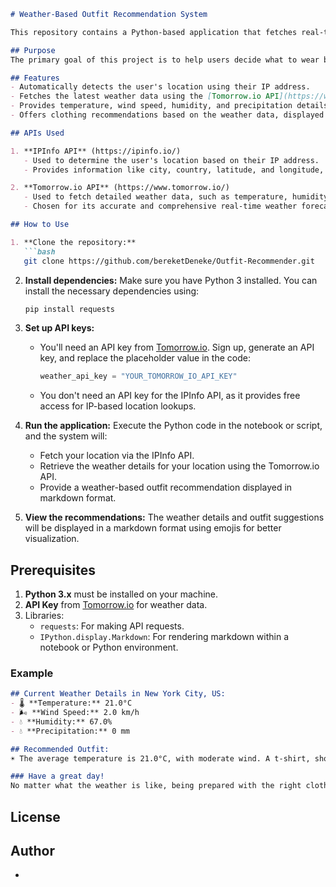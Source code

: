 ```markdown
# Weather-Based Outfit Recommendation System

This repository contains a Python-based application that fetches real-time weather data based on the user's current location and provides outfit recommendations accordingly. The recommendations are based on weather conditions such as temperature, wind speed, humidity, and precipitation.

## Purpose
The primary goal of this project is to help users decide what to wear based on the current weather conditions at their location. By using real-time weather data, this system ensures that the recommendations are relevant and timely. The use of emojis in the recommendations adds a fun and engaging visual element.

## Features
- Automatically detects the user's location using their IP address.
- Fetches the latest weather data using the [Tomorrow.io API](https://www.tomorrow.io/).
- Provides temperature, wind speed, humidity, and precipitation details.
- Offers clothing recommendations based on the weather data, displayed in markdown format with emojis.

## APIs Used

1. **IPInfo API** (https://ipinfo.io/)
   - Used to determine the user's location based on their IP address.
   - Provides information like city, country, latitude, and longitude, which are necessary for fetching the weather data.

2. **Tomorrow.io API** (https://www.tomorrow.io/)
   - Used to fetch detailed weather data, such as temperature, humidity, wind speed, and precipitation, for the user's location.
   - Chosen for its accurate and comprehensive real-time weather forecasting and easy integration with Python.

## How to Use

1. **Clone the repository:**
   ```bash
   git clone https://github.com/bereketDeneke/Outfit-Recommender.git
   ```

2. **Install dependencies:**
   Make sure you have Python 3 installed. You can install the necessary dependencies using:
   ```bash
   pip install requests
   ```

3. **Set up API keys:**
   - You'll need an API key from [Tomorrow.io](https://www.tomorrow.io/). Sign up, generate an API key, and replace the placeholder value in the code:
     ```python
     weather_api_key = "YOUR_TOMORROW_IO_API_KEY"
     ```
   - You don't need an API key for the IPInfo API, as it provides free access for IP-based location lookups.

4. **Run the application:**
   Execute the Python code in the notebook or script, and the system will:
   - Fetch your location via the IPInfo API.
   - Retrieve the weather details for your location using the Tomorrow.io API.
   - Provide a weather-based outfit recommendation displayed in markdown format.

5. **View the recommendations:**
   The weather details and outfit suggestions will be displayed in a markdown format using emojis for better visualization.

## Prerequisites

1. **Python 3.x** must be installed on your machine.
2. **API Key** from [Tomorrow.io](https://www.tomorrow.io/) for weather data.
3. Libraries:
   - `requests`: For making API requests.
   - `IPython.display.Markdown`: For rendering markdown within a notebook or Python environment.

### Example

```markdown
## Current Weather Details in New York City, US:
- 🌡 **Temperature:** 21.0°C
- 🌬 **Wind Speed:** 2.0 km/h
- 💧 **Humidity:** 67.0%
- 💧 **Precipitation:** 0 mm

## Recommended Outfit:
☀ The average temperature is 21.0°C, with moderate wind. A t-shirt, shorts, and sunglasses will keep you comfortable throughout the day.

### Have a great day!
No matter what the weather is like, being prepared with the right clothing will help you enjoy it to the fullest.
```

## License

## Author
- 
```
